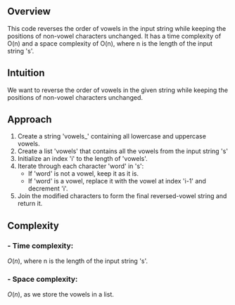 
## Overview
This code reverses the order of vowels in the input string while keeping the positions of non-vowel characters unchanged. It has a time complexity of O(n) and a space complexity of O(n), where n is the length of the input string 's'.


## Intuition
We want to reverse the order of vowels in the given string while keeping the positions of non-vowel characters unchanged.


## Approach
1. Create a string 'vowels_' containing all lowercase and uppercase vowels.
2. Create a list 'vowels' that contains all the vowels from the input string 's'
3. Initialize an index 'i' to the length of 'vowels'.
4. Iterate through each character 'word' in 's':
   - If 'word' is not a vowel, keep it as it is.
   - If 'word' is a vowel, replace it with the vowel at index 'i-1' and decrement 'i'.
5. Join the modified characters to form the final reversed-vowel string and return it.


## Complexity
### - Time complexity:
$O(n)$, where n is the length of the input string 's'.

### - Space complexity:
$O(n)$, as we store the vowels in a list.
